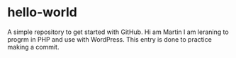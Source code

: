 # hello-world
A simple repository to get started with GitHub.
Hi am Martin I am leraning to progrm in PHP and use with WordPress.
This entry is done to practice making a commit.
